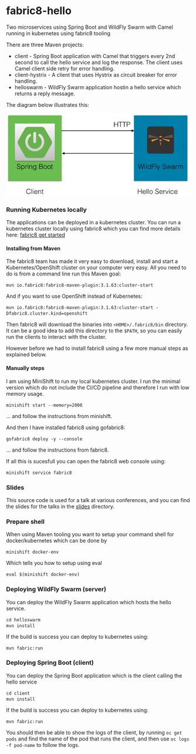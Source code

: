 # fabric8-hello

Two microservices using Spring Boot and WildFly Swarm with Camel running in kubernetes using fabric8 tooling

There are three Maven projects:

* client - Spring Boot application with Camel that triggers every 2nd second to call the hello service and log the response. The client uses Camel client side retry for error handling. 
* client-hystrix - A client that uses Hystrix as circuit breaker for error handling.
* helloswarm - WildFly Swarm application hostin a hello service which returns a reply message.

The diagram below illustrates this:

![Overview](diagram.png?raw=true "Overview")


### Running Kubernetes locally

The applications can be deployed in a kubernetes cluster. You can run a kubernetes cluster locally using fabric8 which you can find more details here: [fabric8 get started](https://fabric8.io/guide/getStarted/index.html)

#### Installing from Maven

The fabric8 team has made it very easy to download, install and start a Kubernetes/OpenShift cluster on your computer very easy. All you need to do is from a command line run this Maven goal:

    mvn io.fabric8:fabric8-maven-plugin:3.1.63:cluster-start

And if you want to use OpenShift instead of Kubernetes:

    mvn io.fabric8:fabric8-maven-plugin:3.1.63:cluster-start -Dfabric8.cluster.kind=openshift

Then fabric8 will download the binaries into `<HOME>/.fabric8/bin` directory. It can be a good idea to add this directory to the `$PATH`, so you can easily run the clients to interact with the cluster.

However before we had to install fabric8 using a few more manual steps as explained below.

#### Manually steps

I am using MiniShift to run my local kubernetes cluster. I run the minimal version which do not include the CI/CD pipeline and therefore I run with low memory usage.

    minishift start --memory=2000

... and follow the instructions from minishift.

And then I have installed fabric8 using gofabric8:

    gofabric8 deploy -y --console

... and follow the instructions from fabric8.

If all this is sucesfull you can open the fabric8 web console using:

    minishift service fabric8

### Slides

This source code is used for a talk at various conferences, and you can find the slides for the talks in the [slides](slides) directory.

### Prepare shell

When using Maven tooling you want to setup your command shell for docker/kubernetes which can be done by

    minishift docker-env

Which tells you how to setup using eval

    eval $(minishift docker-env)


### Deploying WildFly Swarm (server)

You can deploy the WildFly Swarm application which hosts the hello service.

    cd helloswarm
    mvn install

If the build is success you can deploy to kubernetes using:

    mvn fabric:run


### Deploying Spring Boot (client)

You can deploy the Spring Boot application which is the client calling the hello service

    cd client
    mvn install

If the build is success you can deploy to kubernetes using:

    mvn fabric:run

You should then be able to show the logs of the client, by running `oc get pods` and find the name of the pod that runs the client, and then use `oc logs -f pod-name` to follow the logs.

